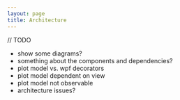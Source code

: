 ```yaml
---
layout: page
title: Architecture
---
```


// TODO

- show some diagrams?
- something about the components and dependencies?
- plot model vs. wpf decorators
- plot model dependent on view
- plot model not observable
- architecture issues?
